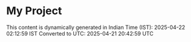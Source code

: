 # My Project

This content is dynamically generated in Indian Time (IST): 2025-04-22 02:12:59 IST
Converted to UTC: 2025-04-21 20:42:59 UTC
